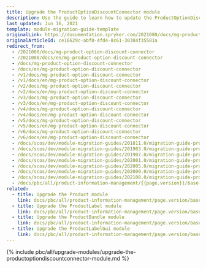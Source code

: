 ```yaml
---
title: Upgrade the ProductOptionDiscountConnector module
description: Use the guide to learn how to update the ProductOptionDiscountConnector module to a newer version.
last_updated: Jun 16, 2021
template: module-migration-guide-template
originalLink: https://documentation.spryker.com/2021080/docs/mg-product-option-discount-connector
originalArticleId: ce16629c-abf0-4fd4-8c61-30384f35581a
redirect_from:
  - /2021080/docs/mg-product-option-discount-connector
  - /2021080/docs/en/mg-product-option-discount-connector
  - /docs/mg-product-option-discount-connector
  - /docs/en/mg-product-option-discount-connector
  - /v1/docs/mg-product-option-discount-connector
  - /v1/docs/en/mg-product-option-discount-connector
  - /v2/docs/mg-product-option-discount-connector
  - /v2/docs/en/mg-product-option-discount-connector
  - /v3/docs/mg-product-option-discount-connector
  - /v3/docs/en/mg-product-option-discount-connector
  - /v4/docs/mg-product-option-discount-connector
  - /v4/docs/en/mg-product-option-discount-connector
  - /v5/docs/mg-product-option-discount-connector
  - /v5/docs/en/mg-product-option-discount-connector
  - /v6/docs/mg-product-option-discount-connector
  - /v6/docs/en/mg-product-option-discount-connector
  - /docs/scos/dev/module-migration-guides/201811.0/migration-guide-productoptiondiscountconnector.html
  - /docs/scos/dev/module-migration-guides/201903.0/migration-guide-productoptiondiscountconnector.html
  - /docs/scos/dev/module-migration-guides/201907.0/migration-guide-productoptiondiscountconnector.html
  - /docs/scos/dev/module-migration-guides/202001.0/migration-guide-productoptiondiscountconnector.html
  - /docs/scos/dev/module-migration-guides/202005.0/migration-guide-productoptiondiscountconnector.html
  - /docs/scos/dev/module-migration-guides/202009.0/migration-guide-productoptiondiscountconnector.html
  - /docs/scos/dev/module-migration-guides/202108.0/migration-guide-productoptiondiscountconnector.html
  - /docs/pbc/all/product-information-management/{{page.version}}/base-shop/install-and-upgrade/upgrade-modules/upgrade-the-productoption-modulediscountconnector.html
related:
  - title: Upgrade the Product module
    link: docs/pbc/all/product-information-management/page.version/base-shop/install-and-upgrade/upgrade-modules/upgrade-the-product-module.html
  - title: Upgrade the ProductLabel module
    link: docs/pbc/all/product-information-management/page.version/base-shop/install-and-upgrade/upgrade-modules/upgrade-the-productlabel-module.html
  - title: Upgrade the ProductBundle module
    link: docs/pbc/all/product-information-management/page.version/base-shop/install-and-upgrade/upgrade-modules/upgrade-the-productbundle-module.html
  - title: Upgrade the ProductLabelGui module
    link: docs/pbc/all/product-information-management/page.version/base-shop/install-and-upgrade/upgrade-modules/upgrade-the-productlabelgui-module.html
---
```


{% include pbc/all/upgrade-modules/upgrade-the-productoptiondiscountconnector-module.md %} <!-- To edit, see /_includes/pbc/all/upgrade-modules/upgrade-the-productoptiondiscountconnector-module.md -->
